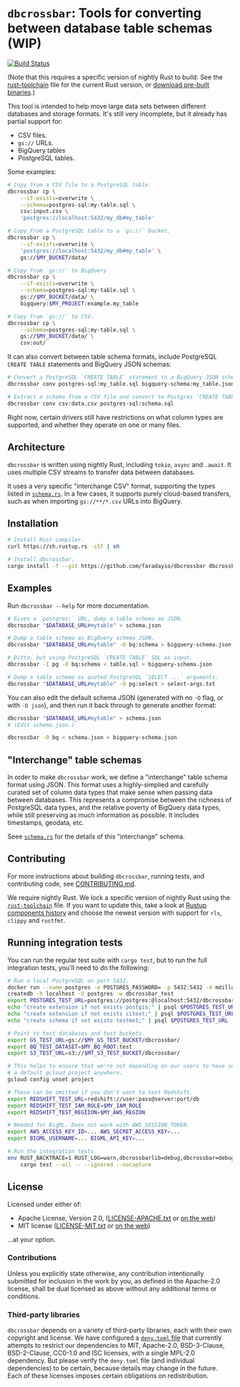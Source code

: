 # `dbcrossbar`: Tools for converting between database table schemas (WIP)

[![Build Status](https://travis-ci.org/faradayio/dbcrossbar.svg)](https://travis-ci.org/faradayio/dbcrossbar)

(Note that this requires a specific version of nightly Rust to build. See the [rust-toolchain](./rust-toolchain) file for the current Rust version, or [download pre-built binaries][releases].)

[releases]: https://github.com/faradayio/dbcrossbar/releases

This tool is intended to help move large data sets between different databases and storage formats. It's still very incomplete, but it already has partial support for:

- CSV files.
- `gs://` URLs.
- BigQuery tables
- PostgreSQL tables.

Some examples:

```sh
# Copy from a CSV file to a PostgreSQL table.
dbcrossbar cp \
    --if-exists=overwrite \
    --schema=postgres-sql:my-table.sql \
    csv:input.csv \
    'postgres://localhost:5432/my_db#my_table'

# Copy from a PostgreSQL table to a `gs://` bucket.
dbcrossbar cp \
    --if-exists=overwrite \
    'postgres://localhost:5432/my_db#my_table' \
    gs://$MY_BUCKET/data/

# Copy from `gs://` to BigQuery
dbcrossbar cp \
    --if-exists=overwrite \
    --schema=postgres-sql:my-table.sql \
    gs://$MY_BUCKET/data/ \
    bigquery:$MY_PROJECT:example.my_table

# Copy from `gs://` to CSV.
dbcrossbar cp \
    --schema=postgres-sql:my-table.sql \
    gs://$MY_BUCKET/data/ \
    csv:out/
```

It can also convert between table schema formats, include PostgreSQL `CREATE TABLE` statements and BigQuery JSON schemas:

```sh
# Convert a PostgreSQL `CREATE TABLE` statement to a BigQuery JSON schema.
dbcrossbar conv postgres-sql:my_table.sql bigquery-schema:my_table.json

# Extract a schema from a CSV file and convert to Postgres `CREATE TABLE`.
dbcrossbar conv csv:data.csv postgres-sql:schema.sql
```

Right now, certain drivers still have restrictions on what column types are supported, and whether they operate on one or many files.

## Architecture

`dbcrossbar` is written using nightly Rust, including `tokio`, `async` and `.await`. It uses multiple CSV streams to transfer data between databases.

It uses a very specific "interchange CSV" format, supporting the types listed in [`schema.rs`](./dbcrossbarlib/src/schema.rs). In a few cases, it supports purely cloud-based transfers, such as when importing `gs://**/*.csv` URLs into BigQuery.

## Installation

```sh
# Install Rust compiler.
curl https://sh.rustup.rs -sSf | sh

# Install dbcrossbar.
cargo install -f --git https://github.com/faradayio/dbcrossbar dbcrossbar
```

## Examples

Run `dbcrossbar --help` for more documentation.

```sh
# Given a `postgres:` URL, dump a table schema as JSON.
dbcrossbar "$DATABASE_URL#mytable" > schema.json

# Dump a table schema as BigQuery schema JSON.
dbcrossbar "$DATABASE_URL#mytable" -O bq:schema > bigquery-schema.json

# Ditto, but using PostgreSQL `CREATE TABLE` SQL as input.
dbcrossbar -I pg -O bq:schema < table.sql > bigquery-schema.json

# Dump a table schema as quoted PostgreSQL `SELECT ...` arguments.
dbcrossbar "$DATABASE_URL#mytable" -O pg:select > select-args.txt
```

You can also edit the default schema JSON (generated with no `-O` flag, or with `-O json`), and then run it back through to generate another format:

```sh
dbcrossbar "$DATABASE_URL#mytable" > schema.json
# (Edit schema.json.)

dbcrossbar -O bq < schema.json > bigquery-schema.json
```

## "Interchange" table schemas

In order to make `dbcrossbar` work, we define a "interchange" table schema format using JSON. This format uses a highly-simplied and carefully curated set of column data types that make sense when passing data between databases. This represents a compromise between the richness of PostgreSQL data types, and the relative poverty of BigQuery data types, while still preserving as much information as possible. It includes timestamps, geodata, etc.

Seee [`schema.rs`](./dbcrossbarlib/src/schema.rs) for the details of this "interchange" schema.

## Contributing

For more instructions about building `dbcrossbar`, running tests, and contributing code, see [CONTRIBUTING.md](./CONTRIBUTING.md).

We require nightly Rust. We lock a specific version of nightly Rust using the [`rust-toolchain`](./rust-toolchain) file. If you want to update this, take a look at [Rustup components history](https://mexus.github.io/rustup-components-history/) and choose the newest version with support for `rls`, `clippy` and `rustfmt`.

## Running integration tests

You can run the regular test suite with `cargo test`, but to run the full integration tests, you'll need to do the following:

```sh
# Run a local PostgreSQL on port 5432.
docker run --name postgres -e POSTGRES_PASSWORD= -p 5432:5432 -d mdillon/postgis
createdb -h localhost -U postgres -w dbcrossbar_test
export POSTGRES_TEST_URL=postgres://postgres:@localhost:5432/dbcrossbar_test
echo "create extension if not exists postgis;" | psql $POSTGRES_TEST_URL
echo "create extension if not exists citext;" | psql $POSTGRES_TEST_URL
echo "create schema if not exists testme1;" | psql $POSTGRES_TEST_URL

# Point to test databases and test buckets.
export GS_TEST_URL=gs://$MY_GS_TEST_BUCKET/dbcrossbar/
export BQ_TEST_DATASET=$MY_BQ_ROOT:test
export S3_TEST_URL=s3://$MT_S3_TEST_BUCKET/dbcrossbar/

# This helps to ensure that we're not depending on our users to have set
# a default gcloud project anywhere.
gcloud config unset project

# These can be omitted if you don't want to test Redshift.
export REDSHIFT_TEST_URL=redshift://user:pass@server:port/db
export REDSHIFT_TEST_IAM_ROLE=$MY_IAM_ROLE
export REDSHIFT_TEST_REGIION=$MY_AWS_REGION

# Needed for BigML. Does not work with AWS_SESSION_TOKEN.
export AWS_ACCESS_KEY_ID=... AWS_SECRET_ACCESS_KEY=...
export BIGML_USERNAME=... BIGML_API_KEY=...

# Run the integration tests.
env RUST_BACKTRACE=1 RUST_LOG=warn,dbcrossbarlib=debug,dbcrossbar=debug \
    cargo test --all -- --ignored --nocapture
```

## License

Licensed under either of:

- Apache License, Version 2.0, ([LICENSE-APACHE.txt](./LICENSE-APACHE.txt) or [on the web](http://www.apache.org/licenses/LICENSE-2.0))
- MIT license ([LICENSE-MIT.txt](./LICENSE-MIT.txt) or [on the web](http://opensource.org/licenses/MIT))

...at your option.

### Contributions

Unless you explicitly state otherwise, any contribution intentionally submitted for inclusion in the work by you, as defined in the Apache-2.0 license, shall be dual licensed as above without any additional terms or conditions.

### Third-party libraries

`dbcrossbar` depends on a variety of third-party libraries, each with their own copyright and license. We have configured a [`deny.toml` file](./deny.toml) that currently attempts to restrict our dependencies to MIT, Apache-2.0, BSD-3-Clause, BSD-2-Clause, CC0-1.0 and ISC licenses, with a single MPL-2.0 dependency. But please verify the `deny.toml` file (and individual dependencies) to be certain, because details may change in the future. Each of these licenses imposes certain obligations on redistribution.
